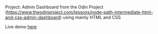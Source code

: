 Project: Admin Dashboard from the Odin Project (https://www.theodinproject.com/lessons/node-path-intermediate-html-and-css-admin-dashboard) using mainly HTML and CSS

Live demo [here](https://ma-thyas.github.io/Project_Admin-Dashboard/)